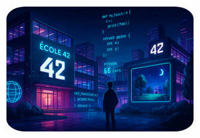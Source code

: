 <p align="center">
  <img src="https://raw.githubusercontent.com/be0x686172/be0x686172/refs/heads/main/42wallpaper.png" width="500" style="border-radius: 10%;">
</p>
